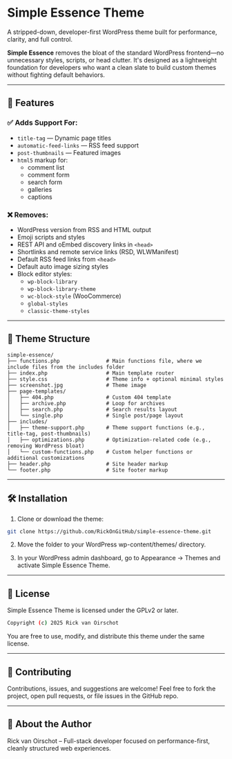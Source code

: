 # Simple Essence Theme

A stripped-down, developer-first WordPress theme built for performance, clarity, and full control.

**Simple Essence** removes the bloat of the standard WordPress frontend—no unnecessary styles, scripts, or head clutter. It's designed as a lightweight foundation for developers who want a clean slate to build custom themes without fighting default behaviors.

---

## 🚀 Features

### ✅ Adds Support For:
- `title-tag` — Dynamic page titles
- `automatic-feed-links` — RSS feed support
- `post-thumbnails` — Featured images
- `html5` markup for:
  - comment list
  - comment form
  - search form
  - galleries
  - captions

### ❌ Removes:
- WordPress version from RSS and HTML output
- Emoji scripts and styles
- REST API and oEmbed discovery links in `<head>`
- Shortlinks and remote service links (RSD, WLWManifest)
- Default RSS feed links from `<head>`
- Default auto image sizing styles
- Block editor styles:
  - `wp-block-library`
  - `wp-block-library-theme`
  - `wc-block-style` (WooCommerce)
  - `global-styles`
  - `classic-theme-styles`

---

## 📁 Theme Structure

```text
simple-essence/
├── functions.php               # Main functions file, where we include files from the includes folder
├── index.php                   # Main template router
├── style.css                   # Theme info + optional minimal styles
├── screenshot.jpg              # Theme image
├── page-templates/
│   ├── 404.php                 # Custom 404 template
│   ├── archive.php             # Loop for archives
│   ├── search.php              # Search results layout
│   └── single.php              # Single post/page layout
├── includes/
│   ├── theme-support.php       # Theme support functions (e.g., title-tag, post-thumbnails)
│   ├── optimizations.php       # Optimization-related code (e.g., removing WordPress bloat)
│   └── custom-functions.php    # Custom helper functions or additional customizations
├── header.php                  # Site header markup
└── footer.php                  # Site footer markup
```

---

## 🛠️ Installation

1. Clone or download the theme:
```bash
git clone https://github.com/RickOnGitHub/simple-essence-theme.git
```
2. Move the folder to your WordPress wp-content/themes/ directory.

3. In your WordPress admin dashboard, go to Appearance → Themes and activate Simple Essence Theme.

---

## 📜 License
Simple Essence Theme is licensed under the GPLv2 or later.

```bash
Copyright (c) 2025 Rick van Oirschot
```
You are free to use, modify, and distribute this theme under the same license.

---

## 🙌 Contributing
Contributions, issues, and suggestions are welcome! Feel free to fork the project, open pull requests, or file issues in the GitHub repo.

---

## 💬 About the Author
Rick van Oirschot – Full-stack developer focused on performance-first, cleanly structured web experiences.